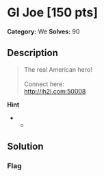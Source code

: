 # GI Joe [150 pts]

**Category:** We
**Solves:** 90

## Description
>The real American hero!  <br><br>Connect here:<br><a href="http://jh2i.com:50008">http://jh2i.com:50008</a>

**Hint**
* -

## Solution

### Flag

